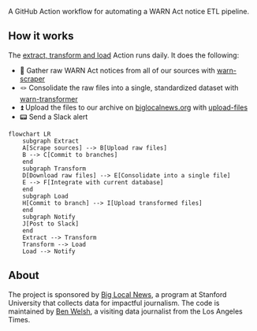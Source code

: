 A GitHub Action workflow for automating a WARN Act notice ETL pipeline.

## How it works

The [extract, transform and load](https://github.com/biglocalnews/warn-github-flow/actions/workflows/etl.yml) Action runs daily. It does the following:

- 🔪 Gather raw WARN Act notices from all of our sources with [warn-scraper](https://github.com/biglocalnews/warn-scraper)
- 🪢 Consolidate the raw files into a single, standardized dataset with [warn-transformer](https://github.com/biglocalnews/warn-transformer)
- ⏫ Upload the files to our archive on [biglocalnews.org](https://biglocalnews.org) with [upload-files](https://github.com/biglocalnews/upload-files)
- 📟 Send a Slack alert

```mermaid
flowchart LR
    subgraph Extract
    A[Scrape sources] --> B[Upload raw files]
    B --> C[Commit to branches]
    end
    subgraph Transform
    D[Download raw files] --> E[Consolidate into a single file]
    E --> F[Integrate with current database]
    end
    subgraph Load
    H[Commit to branch] --> I[Upload transformed files]
    end
    subgraph Notify
    J[Post to Slack]
    end
    Extract --> Transform
    Transform --> Load
    Load --> Notify
```

## About

The project is sponsored by [Big Local News](https://biglocalnews.org/#/about), a program at Stanford University that collects data for impactful journalism. The code is maintained by [Ben Welsh](https://palewi.re/who-is-ben-welsh/), a visiting data journalist from the Los Angeles Times.
